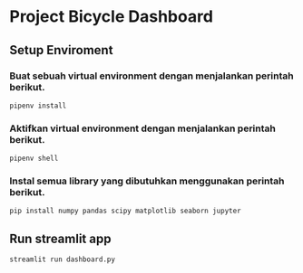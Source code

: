 # Project Bicycle Dashboard

## Setup Enviroment

### Buat sebuah virtual environment dengan menjalankan perintah berikut.
```
pipenv install
```

### Aktifkan virtual environment dengan menjalankan perintah berikut.
```
pipenv shell
```

### Instal semua library yang dibutuhkan menggunakan perintah berikut.
```
pip install numpy pandas scipy matplotlib seaborn jupyter
```

## Run streamlit app
```
streamlit run dashboard.py
```
